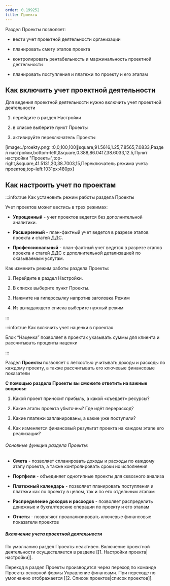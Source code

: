```yaml
---
order: 0.199252
title: Проекты
---
```


Раздел Проекты позволяет:

-  вести учет проектной деятельности организации

-  планировать смету этапов проекта

-  контролировать рентабельность и маржинальность проектной деятельности

-  планировать поступления и платежи по проекту и его этапам

## Как включить учет проектной деятельности

Для ведения проектной деятельности нужно включить учет проектной деятельности

1. перейдите в раздел Настройки

2. в списке выберите пункт Проекты

3. активируйте переключатель Проекты

[image:./proekty.png:::0,0,100,100:100:square,91.5616,1.25,7.8565,7.0833,Раздел настройки,bottom-left,&square,0.388,86.0417,38.6033,12.5,Пункт настройки "Проекты",top-right,&square,41.5131,20,38.7003,15,Переключатель режима учета проектов,top-left:1031px:480px]

## Как настроить учет по проектам

:::info:true Как установить режим работы раздела Проекты

Учет проектов может вестись в трех режимах:

-  **Упрощенный** - учет проектов ведется без дополнительной аналитики.

-  **Расширенный** - план-фактный учет ведется в разрезе этапов проекта и статей ДДС. 

-  **Профессиональный** - план-фактный учет ведется в разрезе этапов проекта и статей ДДС с дополнительной детализацией по оказываемым услугам.



Как изменить режим работы раздела Проекты:

1. Перейдите в раздел Настройки.

2. В списке выберите пункт Проекты.

3. Нажмите на гиперссылку напротив заголовка Режим

4. Из выпадающего списка выберите нужный режим

:::

:::info:true Как включить учет наценки в проектах

Блок “Наценка” позволяет в проектах указывать суммы для клиента и рассчитывать проценты наценки

:::





Раздел **Проекты** позволяет с легкостью учитывать доходы и расходы по каждому проекту, а также рассчитывать его ключевые финансовые показатели





**С помощью раздела Проекты вы сможете ответить на важные вопросы:**

1. Какой проект приносит прибыль, а какой «съедает» ресурсы?

2. Какие этапы проекта убыточны? Где идёт перерасход?

3. Какие платежи запланированы, а какие уже поступили?

4. Как изменяется финансовый результат проекта на каждом этапе его реализации?

###### Основные функции раздела Проекты:

-  **Смета** - позволяет спланировать доходы и расходы по каждому этапу проекта, а также контролировать сроки их исполнения

-  **Портфели** - объединяет однотипные проекты для сквозного анализа

-  **Платежный календарь** - позволяет планировать поступления и платежи как по проекту в целом, так и по его отдельным этапам

-  **Распределение доходов и расходов** - позволяет распределить денежные и бухгалтерские операции по проекту и его этапам

-  **Отчеты** - позволяют проанализировать ключевые финансовые показатели проектов

##### Включение учета проектной деятельности

По умолчанию раздел Проекты неактивен. Включение проектной деятельности осуществляется в разделе \[\[1. Настройки проекта|настройки\]\].

Переход в раздел Проекты производится через переход по команде Проекты основной формы Управление финансами. При переходе по умолчанию отображается \[\[2. Список проектов|список проектов\]\].